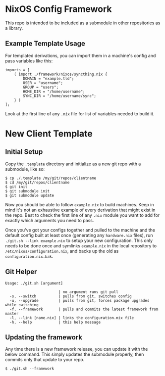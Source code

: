 # NixOS Config Framework

This repo is intended to be included as a submodule in other repositories as a library.

## Example Template Usage

For templated derivations, you can import them in a machine's config and pass variables like this:

```
imports = [
    ( import ./framework/nixos/syncthing.nix {
        DOMAIN = "example.tld";
        USER = "username";
        GROUP = "users";
        HOME_DIR = "/home/username";
        SYNC_DIR = "/home/username/sync";
    } )
];
```

Look at the first line of any `.nix` file for list of variables needed to build it.

# New Client Template

## Initial Setup

Copy the `.template` directory and initialize as a new git repo with a submodule, like so:

```
$ cp ./.template /my/git/repos/clientname
$ cd /my/git/repos/clientname
$ git init
$ git submodule init
$ git submodule update
```

Now you should be able to follow `example.nix` to build machines. Keep in mind it's not an exhaustive example of every derivation that might exist in the repo. Best to check the first line of any `.nix` module you want to add for exactly which arguments you need to pass.

Once you've got your configs together and pulled to the machine and the default config built at least once (generating any `hardware.nix` files), run `./git.sh --link example.nix` to setup your new configuration. This only needs to be done once and symlinks `example.nix` in the local repository to `/etc/nixos/configuration.nix`, and backs up the old as `configuration.nix.bak`.

## Git Helper

```
Usage: ./git.sh [argument]

                        | no argument runs git pull
  -s, --switch          | pulls from git, switches config
  -u, --upgrade         | pulls from git, forces package upgrades while switching
  -f, --framework       | pulls and commits the latest framework from master
  -l, --link [name.nix] | links the configuration.nix file
  -h, --help            | this help message
```

## Updating the framework

Any time there is a new framework release, you can update it with the below command. This simply updates the submodule properly, then commits only that update to your repo.

```
$ ./git.sh --framework
```